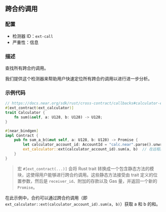 
## 跨合约调用

### 配置

* 检测器 ID：`ext-call`
* 严重性：信息

### 描述

查找所有跨合约调用。

我们提供这个检测器来帮助用户快速定位所有跨合约调用以进行进一步分析。

### 示例代码

```rust
// https://docs.near.org/sdk/rust/cross-contract/callbacks#calculator-example
#[ext_contract(ext_calculator)]
trait Calculator {
    fn sum(&self, a: U128, b: U128) -> U128;
}

#[near_bindgen]
impl Contract {
    pub fn sum_a_b(&mut self, a: U128, b: U128) -> Promise {
        let calculator_account_id: AccountId = "calc.near".parse().unwrap();
        ext_calculator::ext(calculator_account_id).sum(a, b)  // 在远程执行 sum(a, b)
    }
}
```

> 宏 `#[ext_contract(...)]` 会将 Rust trait 转换成一个包含静态方法的模块，这使得用户能够进行跨合约调用。这些静态方法接受由 trait 定义的位置参数，然后是 `receiver_id`、附加的存款以及 Gas 量，并返回一个新的 `Promise`。

在此示例中，合约可以通过跨合约调用（即 `ext_calculator::ext(calculator_account_id).sum(a, b)`）获取 a 和 b 的和。